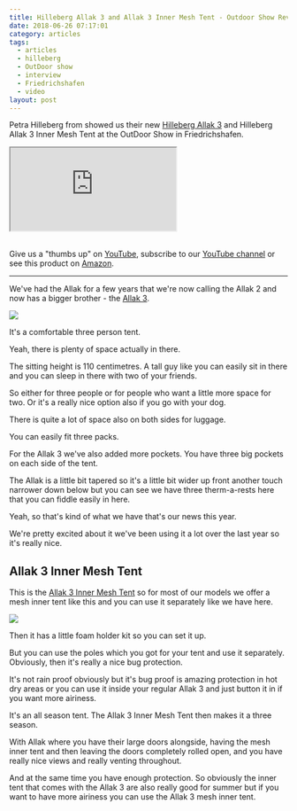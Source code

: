 ```yaml
---
title: Hilleberg Allak 3 and Allak 3 Inner Mesh Tent - Outdoor Show Review
date: 2018-06-26 07:17:01
category: articles
tags:
  - articles
  - hilleberg
  - OutDoor show
  - interview
  - Friedrichshafen
  - video
layout: post
---
```


Petra Hilleberg from showed us their new <a  href="https://amzn.to/2tvvYK2">Hilleberg Allak 3</a> and Hilleberg Allak 3 Inner Mesh Tent at the OutDoor Show in Friedrichshafen.

<div class="embed-responsive embed-responsive-16by9">
    <iframe class="embed-responsive-item" src="https://www.youtube.com/embed/eq8RDkG6P-U"></iframe>
</div>
<br>
<!--more-->

Give us a "thumbs up" on <a href="https://www.youtube.com/watch?v=1qulwpoE-jk" target="_blank" >YouTube</a>, subscribe to our <a target="_blank"  href="https://www.youtube.com/channel/UCnO9Q_m9EaOCrHmmQIBVBNw?sub_confirmation=1">YouTube channel</a> or see this product on <a href="https://amzn.to/2tvvYK2"  target="_blank">Amazon</a>.

---

We've had the Allak for a few years that we're now calling the Allak 2 and now has a bigger brother - the <a  href="https://amzn.to/2tvvYK2">Allak 3</a>.  

<a  href="https://www.amazon.com/Hilleberg-Allak-Person-Tent-Red/dp/B007IT3JC2/ref=as_li_ss_il?s=sporting-goods&ie=UTF8&qid=1530015632&sr=1-1-fkmr0&keywords=Hilleberg+allak+3&linkCode=li3&tag=hikeve-20&linkId=7521021d3b91e88683910ca0049288e2" target="_blank"><img border="0" src="//ws-na.amazon-adsystem.com/widgets/q?_encoding=UTF8&ASIN=B007IT3JC2&Format=_SL250_&ID=AsinImage&MarketPlace=US&ServiceVersion=20070822&WS=1&tag=hikeve-20" ></a><img src="https://ir-na.amazon-adsystem.com/e/ir?t=hikeve-20&l=li3&o=1&a=B007IT3JC2" width="1" height="1" border="0" alt="Hilleberg allak 3" style="border:none !important; margin:0px !important;" />

It's a comfortable three person tent.

Yeah, there is plenty of space actually in there.

The sitting height is 110 centimetres. A tall guy like you can easily sit in there and you can sleep in there with two of your friends.

So either for three people or for people who want a little more space for two. Or it's a really nice option also if you go with your dog.

There is quite a lot of space also on both sides for luggage.

You can easily fit three packs.

For the Allak 3 we've also added more pockets. You have three big pockets on each side of the tent.

The Allak is a little bit tapered so it's a little bit wider up front another touch narrower down below but you can see we have three
therm-a-rests here that you can fiddle easily in here.

Yeah, so that's kind of what we have that's our news this year.

We're pretty excited about it we've been using it a lot over the last year so it's really nice.

## Allak 3 Inner Mesh Tent

This is the <a href="https://amzn.to/2Mm1MIr" >Allak 3 Inner Mesh Tent</a> so for most of our models we offer a mesh inner tent like this and you can use it separately like we have here.

<a  target="_blank"  href="https://www.amazon.com/gp/product/B0108LRNW8/ref=as_li_tl?ie=UTF8&camp=1789&creative=9325&creativeASIN=B0108LRNW8&linkCode=as2&tag=hikeve-20&linkId=eabe6e01150269edefe7f5e8462ba0f4"><img border="0" src="//ws-na.amazon-adsystem.com/widgets/q?_encoding=UTF8&MarketPlace=US&ASIN=B0108LRNW8&ServiceVersion=20070822&ID=AsinImage&WS=1&Format=_SL250_&tag=hikeve-20" ></a><img src="//ir-na.amazon-adsystem.com/e/ir?t=hikeve-20&l=am2&o=1&a=B0108LRNW8" width="1" height="1" border="0" alt="Hilleberg Allak Inner Mesh Tent" style="border:none !important; margin:0px !important;" />

Then it has a little foam holder kit so you can set it up.

But you can use the poles which you got for your tent and use it separately. Obviously, then it's really a nice bug protection.

It's not rain proof obviously but it's bug proof is amazing protection in hot dry areas or you can use it inside your regular Allak 3 and just button it in if you want more airiness.

It's an all season tent. The Allak 3 Inner Mesh Tent then makes it a three season.

With Allak where you have their large doors alongside, having the mesh inner tent and then leaving the doors completely rolled open, and you have really nice views and really venting throughout.

And at the same time you have enough protection. So obviously the inner tent that comes with the Allak 3 are also really good for summer but if you want to have more airiness you can use the Allak 3 mesh inner tent.
